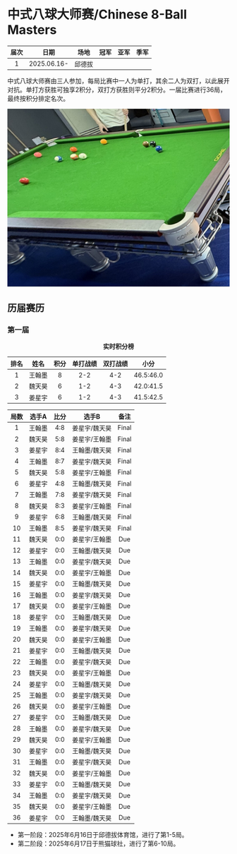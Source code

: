 # 中式八球大师赛/Chinese 8-Ball Masters

| 届次 |          日期          | 场地   | 冠军   | 亚军  | 季军  |
| :--: | :-------------------: | :----: | :---: | :---: | :---: |
| 1    | 2025.06.16-           | 邱德拔  |       |       |       |


中式八球大师赛由三人参加，每局比赛中一人为单打，其余二人为双打，以此展开对抗。单打方获胜可独享2积分，双打方获胜则平分2积分。一届比赛进行36局，最终按积分排定名次。

![](./img/chinese_8-ball_masters.jpg)

## 历届赛历

### 第一届

<center><b>实时积分榜</b></center>

| 排名 |  姓名  | 积分 | 单打战绩  | 双打战绩  |   小分    |
| :--: | :---: | :--: | :------: | :------: | :-------: |
|  1   | 王翰墨 |  8   |   2-2    |   4-2    | 46.5:46.0 |
|  2   | 魏天昊 |  6   |   1-2    |   4-3    | 42.0:41.5 |
|  3   | 姜星宇 |  6   |   1-2    |   4-3    | 41.5:42.5 |

| 局数 |  选手A | 比分 |    选手B     | 备注  |
| :--: | :---: | :--: | :---------: | :---: |
| 1    | 王翰墨 | 4:8 | 姜星宇/魏天昊 | Final |
| 2    | 魏天昊 | 5:8 | 姜星宇/王翰墨 | Final |
| 3    | 姜星宇 | 8:4 | 王翰墨/魏天昊 | Final |
| 4    | 王翰墨 | 8:7 | 姜星宇/魏天昊 | Final |
| 5    | 魏天昊 | 5:8 | 姜星宇/王翰墨 | Final |
| 6    | 姜星宇 | 4:8 | 王翰墨/魏天昊 | Final |
| 7    | 王翰墨 | 7:8 | 姜星宇/魏天昊 | Final |
| 8    | 魏天昊 | 8:3 | 姜星宇/王翰墨 | Final |
| 9    | 姜星宇 | 6:8 | 王翰墨/魏天昊 | Final |
| 10   | 王翰墨 | 8:5 | 姜星宇/魏天昊 | Final |
| 11   | 魏天昊 | 0:0 | 姜星宇/王翰墨 | Due   |
| 12   | 姜星宇 | 0:0 | 王翰墨/魏天昊 | Due   |
| 13   | 王翰墨 | 0:0 | 姜星宇/魏天昊 | Due   |
| 14   | 魏天昊 | 0:0 | 姜星宇/王翰墨 | Due   |
| 15   | 姜星宇 | 0:0 | 王翰墨/魏天昊 | Due   |
| 16   | 王翰墨 | 0:0 | 姜星宇/魏天昊 | Due   |
| 17   | 魏天昊 | 0:0 | 姜星宇/王翰墨 | Due   |
| 18   | 姜星宇 | 0:0 | 王翰墨/魏天昊 | Due   |
| 19   | 王翰墨 | 0:0 | 姜星宇/魏天昊 | Due   |
| 20   | 魏天昊 | 0:0 | 姜星宇/王翰墨 | Due   |
| 21   | 姜星宇 | 0:0 | 王翰墨/魏天昊 | Due   |
| 22   | 王翰墨 | 0:0 | 姜星宇/魏天昊 | Due   |
| 23   | 魏天昊 | 0:0 | 姜星宇/王翰墨 | Due   |
| 24   | 姜星宇 | 0:0 | 王翰墨/魏天昊 | Due   |
| 25   | 王翰墨 | 0:0 | 姜星宇/魏天昊 | Due   |
| 26   | 魏天昊 | 0:0 | 姜星宇/王翰墨 | Due   |
| 27   | 姜星宇 | 0:0 | 王翰墨/魏天昊 | Due   |
| 28   | 王翰墨 | 0:0 | 姜星宇/魏天昊 | Due   |
| 29   | 魏天昊 | 0:0 | 姜星宇/王翰墨 | Due   |
| 30   | 姜星宇 | 0:0 | 王翰墨/魏天昊 | Due   |
| 31   | 王翰墨 | 0:0 | 姜星宇/魏天昊 | Due   |
| 32   | 魏天昊 | 0:0 | 姜星宇/王翰墨 | Due   |
| 33   | 姜星宇 | 0:0 | 王翰墨/魏天昊 | Due   |
| 34   | 王翰墨 | 0:0 | 姜星宇/魏天昊 | Due   |
| 35   | 魏天昊 | 0:0 | 姜星宇/王翰墨 | Due   |
| 36   | 姜星宇 | 0:0 | 王翰墨/魏天昊 | Due   |

- 第一阶段：2025年6月16日于邱德拔体育馆，进行了第1-5局。
- 第二阶段：2025年6月17日于熊猫球社，进行了第6-10局。